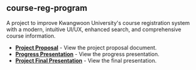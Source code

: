 ## course-reg-program

A project to improve Kwangwoon University's course registration system with a modern, intuitive UI/UX, enhanced search, and comprehensive course information.

- **[Project Proposal](./project-proposal.pdf)** - View the project proposal document.
- **[Progress Presentation](./progress-ppt.pptx)** - View the progress presentation.
- **[Project Final Presentation](./project-final-ppt.pdf)** - View the final presentation.
